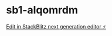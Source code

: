 # sb1-alqomrdm

[Edit in StackBlitz next generation editor ⚡️](https://stackblitz.com/~/github.com/ynodewagt/sb1-alqomrdm)